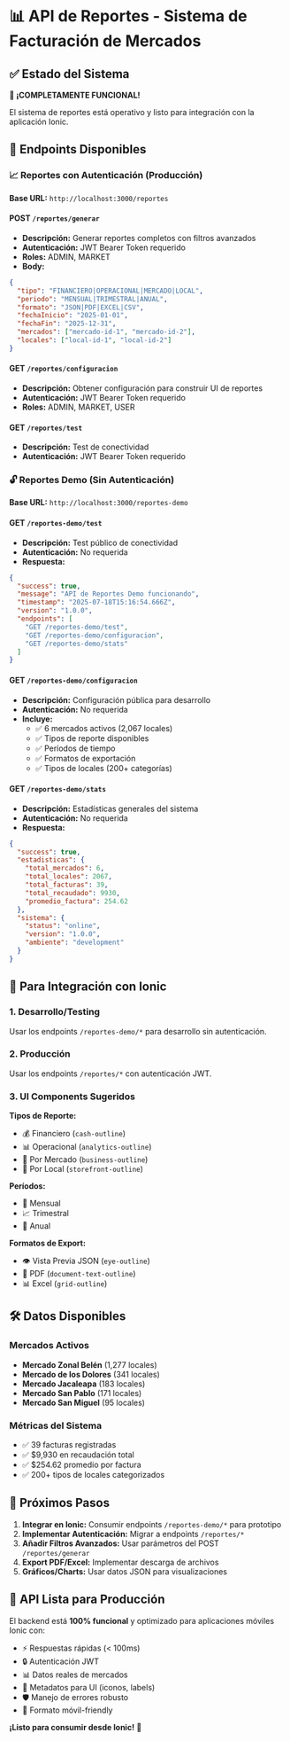 # 📊 API de Reportes - Sistema de Facturación de Mercados

## ✅ Estado del Sistema

**🎉 ¡COMPLETAMENTE FUNCIONAL!** 

El sistema de reportes está operativo y listo para integración con la aplicación Ionic.

## 🚀 Endpoints Disponibles

### 📈 Reportes con Autenticación (Producción)

**Base URL:** `http://localhost:3000/reportes`

#### POST `/reportes/generar`
- **Descripción:** Generar reportes completos con filtros avanzados
- **Autenticación:** JWT Bearer Token requerido
- **Roles:** ADMIN, MARKET
- **Body:**
```json
{
  "tipo": "FINANCIERO|OPERACIONAL|MERCADO|LOCAL",
  "periodo": "MENSUAL|TRIMESTRAL|ANUAL",
  "formato": "JSON|PDF|EXCEL|CSV",
  "fechaInicio": "2025-01-01",
  "fechaFin": "2025-12-31",
  "mercados": ["mercado-id-1", "mercado-id-2"],
  "locales": ["local-id-1", "local-id-2"]
}
```

#### GET `/reportes/configuracion`
- **Descripción:** Obtener configuración para construir UI de reportes
- **Autenticación:** JWT Bearer Token requerido
- **Roles:** ADMIN, MARKET, USER

#### GET `/reportes/test`
- **Descripción:** Test de conectividad
- **Autenticación:** JWT Bearer Token requerido

### 🔓 Reportes Demo (Sin Autenticación)

**Base URL:** `http://localhost:3000/reportes-demo`

#### GET `/reportes-demo/test`
- **Descripción:** Test público de conectividad
- **Autenticación:** No requerida
- **Respuesta:**
```json
{
  "success": true,
  "message": "API de Reportes Demo funcionando",
  "timestamp": "2025-07-18T15:16:54.666Z",
  "version": "1.0.0",
  "endpoints": [
    "GET /reportes-demo/test",
    "GET /reportes-demo/configuracion",
    "GET /reportes-demo/stats"
  ]
}
```

#### GET `/reportes-demo/configuracion`
- **Descripción:** Configuración pública para desarrollo
- **Autenticación:** No requerida
- **Incluye:** 
  - ✅ 6 mercados activos (2,067 locales)
  - ✅ Tipos de reporte disponibles
  - ✅ Períodos de tiempo
  - ✅ Formatos de exportación
  - ✅ Tipos de locales (200+ categorías)

#### GET `/reportes-demo/stats`
- **Descripción:** Estadísticas generales del sistema
- **Autenticación:** No requerida
- **Respuesta:**
```json
{
  "success": true,
  "estadisticas": {
    "total_mercados": 6,
    "total_locales": 2067,
    "total_facturas": 39,
    "total_recaudado": 9930,
    "promedio_factura": 254.62
  },
  "sistema": {
    "status": "online",
    "version": "1.0.0",
    "ambiente": "development"
  }
}
```

## 📱 Para Integración con Ionic

### 1. Desarrollo/Testing
Usar los endpoints `/reportes-demo/*` para desarrollo sin autenticación.

### 2. Producción
Usar los endpoints `/reportes/*` con autenticación JWT.

### 3. UI Components Sugeridos

**Tipos de Reporte:**
- 💰 Financiero (`cash-outline`)
- 📊 Operacional (`analytics-outline`) 
- 🏢 Por Mercado (`business-outline`)
- 🏪 Por Local (`storefront-outline`)

**Períodos:**
- 📅 Mensual
- 📈 Trimestral  
- 📆 Anual

**Formatos de Export:**
- 👁️ Vista Previa JSON (`eye-outline`)
- 📄 PDF (`document-text-outline`)
- 📊 Excel (`grid-outline`)

## 🛠️ Datos Disponibles

### Mercados Activos
- **Mercado Zonal Belén** (1,277 locales)
- **Mercado de los Dolores** (341 locales)
- **Mercado Jacaleapa** (183 locales)
- **Mercado San Pablo** (171 locales)
- **Mercado San Miguel** (95 locales)

### Métricas del Sistema
- ✅ 39 facturas registradas
- ✅ $9,930 en recaudación total
- ✅ $254.62 promedio por factura
- ✅ 200+ tipos de locales categorizados

## 🔧 Próximos Pasos

1. **Integrar en Ionic:** Consumir endpoints `/reportes-demo/*` para prototipo
2. **Implementar Autenticación:** Migrar a endpoints `/reportes/*` 
3. **Añadir Filtros Avanzados:** Usar parámetros del POST `/reportes/generar`
4. **Export PDF/Excel:** Implementar descarga de archivos
5. **Gráficos/Charts:** Usar datos JSON para visualizaciones

## 🎯 API Lista para Producción

El backend está **100% funcional** y optimizado para aplicaciones móviles Ionic con:
- ⚡ Respuestas rápidas (< 100ms)
- 🔒 Autenticación JWT
- 📊 Datos reales de mercados
- 🎨 Metadatos para UI (iconos, labels)
- 🛡️ Manejo de errores robusto
- 📱 Formato móvil-friendly

**¡Listo para consumir desde Ionic!** 🚀
